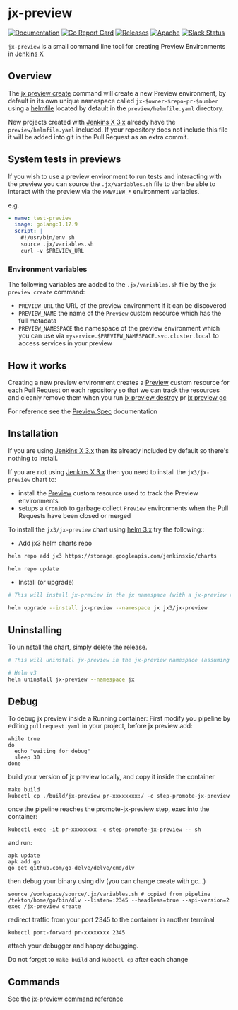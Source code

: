 # jx-preview

[![Documentation](https://godoc.org/github.com/jenkins-x-plugins/jx-preview?status.svg)](https://pkg.go.dev/mod/github.com/jenkins-x-plugins/jx-preview)
[![Go Report Card](https://goreportcard.com/badge/github.com/jenkins-x-plugins/jx-preview)](https://goreportcard.com/report/github.com/jenkins-x-plugins/jx-preview)
[![Releases](https://img.shields.io/github/release-pre/jenkins-x-plugins/jx-preview.svg)](https://github.com/jenkins-x-plugins/jx-preview/releases)
[![Apache](https://img.shields.io/badge/license-Apache-blue.svg)](https://github.com/jenkins-x-plugins/jx-preview/blob/master/LICENSE)
[![Slack Status](https://img.shields.io/badge/slack-join_chat-white.svg?logo=slack&style=social)](https://slack.k8s.io/)

`jx-preview` is a small command line tool for creating Preview Environments in [Jenkins X](https://jenkins-x.io/)

## Overview

The [jx preview create](https://github.com/jenkins-x-plugins/jx-preview/blob/master/docs/cmd/jx-preview_create.md) command will create a new Preview environment, by default in its own unique namespace called `jx-$owner-$repo-pr-$number` using a [helmfile](https://github.com/roboll/helmfile) located by default in the `preview/helmfile.yaml` directory.

New projects created with [Jenkins X 3.x](https://jenkins-x.io/docs/v3/) already have the `preview/helmfile.yaml` included. If your repository does not include this file it will be added into git in the Pull Request as an extra commit.
    
## System tests in previews

If you wish to use a preview environment to run tests and interacting with the preview you can source the `.jx/variables.sh` file to then be able to interact with the preview via the `PREVIEW_*` environment variables.

e.g.

```yaml 
- name: test-preview
  image: golang:1.17.9
  script: |
    #!/usr/bin/env sh
    source .jx/variables.sh
    curl -v $PREVIEW_URL
```
           
### Environment variables

The following variables are added to the `.jx/variables.sh` file by the `jx preview create` command:
   
* `PREVIEW_URL` the URL of the preview environment if it can be discovered
* `PREVIEW_NAME` the name of the `Preview` custom resource which has the full metadata
* `PREVIEW_NAMESPACE` the namespace of the preview environment which you can use via `myservice.$PREVIEW_NAMESPACE.svc.cluster.local` to access services in your preview

## How it works

Creating a new preview environment creates a [Preview](https://github.com/jenkins-x-plugins/jx-preview/blob/master/docs/crds/github-com-jenkins-x-jx-preview-pkg-apis-preview-v1alpha1.md#Preview) custom resource for each Pull Request on each repository so that we can track the resources and cleanly remove them when you run [jx preview destroy](https://github.com/jenkins-x-plugins/jx-preview/blob/master/docs/cmd/jx-preview_destroy.md) pr [jx preview gc](https://github.com/jenkins-x-plugins/jx-preview/blob/master/docs/cmd/jx-preview_gc.md)

For reference see the [Preview.Spec](https://github.com/jenkins-x-plugins/jx-preview/blob/master/docs/crds/github-com-jenkins-x-jx-preview-pkg-apis-preview-v1alpha1.md#PreviewSpec) documentation


## Installation

If you are using [Jenkins X 3.x](https://jenkins-x.io/docs/v3/) then its already included by default so there's nothing to install.

If you are not using [Jenkins X 3.x](https://jenkins-x.io/docs/v3/) then you need to install the `jx3/jx-preview` chart to:

* install the [Preview](https://github.com/jenkins-x-plugins/jx-preview/blob/master/docs/crds/github-com-jenkins-x-jx-preview-pkg-apis-preview-v1alpha1.md#Preview) custom resource used to track the Preview environments
* setups a `CronJob`  to garbage collect `Preview` environments when the Pull Requests have been closed or merged 


To install the `jx3/jx-preview` chart using [helm 3.x](https://helm.sh/) try the following::


- Add jx3 helm charts repo

```bash
helm repo add jx3 https://storage.googleapis.com/jenkinsxio/charts

helm repo update
```

- Install (or upgrade)

```bash
# This will install jx-preview in the jx namespace (with a jx-preview release name)

helm upgrade --install jx-preview --namespace jx jx3/jx-preview
```

## Uninstalling

To uninstall the chart, simply delete the release.

```bash
# This will uninstall jx-preview in the jx-preview namespace (assuming a jx-preview release name)

# Helm v3
helm uninstall jx-preview --namespace jx
```

## Debug
To debug jx preview inside a Running container:
First modify you pipeline by editing `pullrequest.yaml`  in your project,
before jx preview add:
```shell script
while true
do
  echo "waiting for debug"
  sleep 30
done
```
build your version of jx preview locally, and copy it inside the container
```shell script
make build
kubectl cp ./build/jx-preview pr-xxxxxxxx:/ -c step-promote-jx-preview
```
once the pipeline reaches the promote-jx-preview step, exec into the container:
```shell script
kubectl exec -it pr-xxxxxxxx -c step-promote-jx-preview -- sh
```
and run:
```shell script
apk update
apk add go
go get github.com/go-delve/delve/cmd/dlv
```
then debug your binary using dlv (you can change create with gc...)
```shell script
source /workspace/source/.jx/variables.sh # copied from pipeline
/tekton/home/go/bin/dlv --listen=:2345 --headless=true --api-version=2 exec /jx-preview create
```
redirect traffic from your port 2345 to the container in another terminal
```shell script
kubectl port-forward pr-xxxxxxxx 2345
```
attach your debugger and happy debugging.

Do not forget to `make build` and `kubectl cp` after each change

## Commands

See the [jx-preview command reference](https://github.com/jenkins-x-plugins/jx-preview/blob/master/docs/cmd/jx-preview.md)

